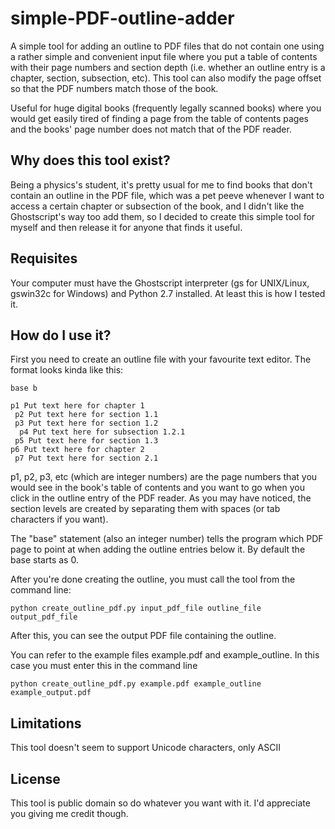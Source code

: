 # simple-PDF-outline-adder

A simple tool for adding an outline to PDF files that do not contain one using a rather simple and convenient input file
where you put a table of contents with their page numbers and section depth (i.e. whether an outline entry is a chapter,
section, subsection, etc). This tool can also modify the page offset so that the PDF numbers match those of the book. 

Useful for huge digital books (frequently legally scanned books) where
you would get easily tired of finding a page from the table of contents pages and the books' page number does
not match that of the PDF reader.

## Why does this tool exist?

Being a physics's student, it's pretty usual for me to find books that don't contain an outline in the PDF file,
which was a pet peeve whenever I want to access a certain chapter or subsection of the book,
and I didn't like the Ghostscript's way too add them, so I decided to create this simple tool for myself and then
release it for anyone that finds it useful.

## Requisites

Your computer must have the Ghostscript interpreter (gs for UNIX/Linux, gswin32c for Windows) and Python 2.7 installed. At 
least this is how I tested it.

## How do I use it?

First you need to create an outline file with your favourite text editor. The format looks kinda like this:

```
base b

p1 Put text here for chapter 1
 p2 Put text here for section 1.1
 p3 Put text here for section 1.2
  p4 Put text here for subsection 1.2.1
 p5 Put text here for section 1.3
p6 Put text here for chapter 2
 p7 Put text here for section 2.1
```

p1, p2, p3, etc (which are integer numbers) are the page numbers that you would see in the book's table of contents and
you want to go when you click in the outline entry of the PDF reader. As you may have noticed, the section levels are
created by separating them with spaces (or tab characters if you want).

The "base" statement (also an integer number) tells the program which PDF page to point at when adding the outline entries
below it. By default the base starts as 0.

After you're done creating the outline, you must call the tool from the command line:

```
python create_outline_pdf.py input_pdf_file outline_file output_pdf_file 
```

After this, you can see the output PDF file containing the outline.

You can refer to the example files example.pdf and example_outline. In this case you must enter this in the command line

```
python create_outline_pdf.py example.pdf example_outline example_output.pdf
```

## Limitations

This tool doesn't seem to support Unicode characters, only ASCII

## License

This tool is public domain so do whatever you want with it. I'd appreciate you giving me credit though.
